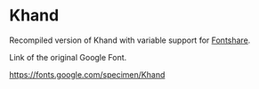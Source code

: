 # Khand

Recompiled version of Khand with variable support for [Fontshare](https://www.fontshare.com/).

Link of the original Google Font.

https://fonts.google.com/specimen/Khand
